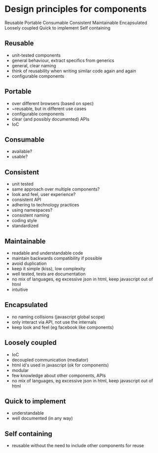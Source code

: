 # Design principles for components

Reusable
Portable
Consumable
Consistent
Maintainable
Encapsulated
Loosely coupled
Quick to implement
Self containing

## Reusable

* unit-tested components
* general behaviour, extract specifics from generics
* general, clear naming
* think of reusability when writing similar code again and again
* configurable components

## Portable

* over different browsers (based on spec)
* ~reusable, but in different use cases
* configurable components
* clear (and possibly documented) APIs
* IoC

## Consumable

- available?
- usable?

## Consistent

* unit tested
* same approach over multiple components?
* look and feel, user experience?
* consistent API
* adhering to technology practices
* using namespaces?
* consistent naming
* coding style
* standardized

## Maintainable

* readable and understandable code
* maintain backwards compatibility if possible
* avoid duplication
* keep it simple (kiss), low complexity
* well tested, tests are documentation
* no mix of languages, eg excessive json in html, keep javascript out of html
* intuitive

## Encapsulated

* no naming collisions (javascript global scope)
* only interact via API, not use the internals
* keep look and feel (eg facebook like components)

## Loosely coupled

- IoC
- decoupled communication (mediator)
- html id's used in javascript (ok for components)
- modular
- few knowledge about other components, APIs
- no mix of languages, eg excessive json in html, keep javascript out of html

## Quick to implement

* understandable
* well documented (in any way)

## Self containing

* reusable without the need to include other components for reuse
